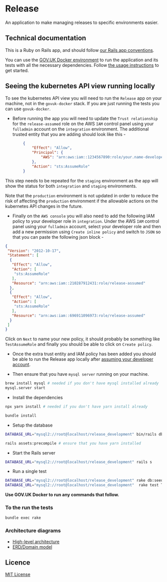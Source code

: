 # Release

An application to make managing releases to specific environments easier.

## Technical documentation

This is a Ruby on Rails app, and should follow [our Rails app conventions](https://docs.publishing.service.gov.uk/manual/conventions-for-rails-applications.html).

You can use the [GOV.UK Docker environment](https://github.com/alphagov/govuk-docker) to run the application and its tests with all the necessary dependencies. Follow [the usage instructions](https://github.com/alphagov/govuk-docker#usage) to get started.

## Seeing the kubernetes API view running locally

To see the kubernetes API view you will need to run the `Release` app on your machine, not in the `govuk-docker` stack.
If you are just running the tests you can use `govuk-docker`.

* Before running the app you will need to update the `Trust relationship` for the `release-assumed` role on the AWS `IAM` control panel using your `fulladmin` account on the `integration` environment. The additional trusted entity that you are adding should look like this -

```json
        {
            "Effect": "Allow",
            "Principal": {
                "AWS": "arn:aws:iam::1234567890:role/your.name-developer"
            },
            "Action": "sts:AssumeRole"
        }
```

This step needs to be repeated for the `staging` environment as the app will show the status for both `integration` and `staging` environments.

Note that the `production` environment is not updated in order to reduce the risk of affecting the `production` environment if the allowable actions on the kubernetes API changes in the future.

* Finally on the `AWS console` you will also need to add the following IAM policy to your developer role in `integration`. Under the AWS `IAM` control panel using your `fulladmin` account, select your developer role and then add a new permission using `Create inline policy` and switch to `JSON` so that you can paste the following json block -

```json
{
 "Version": "2012-10-17",
 "Statement": [
  {
   "Effect": "Allow",
   "Action": [
    "sts:AssumeRole"
   ],
   "Resource": "arn:aws:iam::210287912431:role/release-assumed"
  },
  {
   "Effect": "Allow",
   "Action": [
    "sts:AssumeRole"
   ],
   "Resource": "arn:aws:iam::696911096973:role/release-assumed"
  }
 ]
}
```

Click on `Next` to name your new policy, it should probably be something like `TestAssumeRole` and finally you should be able to click on `Create policy`.

* Once the extra trust entity and IAM policy has been added you should be able to run the Release app locally after [assuming your developer account](https://docs.publishing.service.gov.uk/kubernetes/get-started/access-eks-cluster/#obtain-aws-credentials-for-your-role-in-the-clusters-aws-account).

* Then ensure that you have `mysql server` running on your machine.

```sh
brew install mysql # needed if you don't have mysql installed already
mysql.server start
```

* Install the dependencies

```sh
npx yarn install # needed if you don't have yarn install already
```

```sh
bundle install
```

* Setup the database

```sh
DATABASE_URL="mysql2://root@localhost/release_development" bin/rails db:setup
```

```sh
rails assets:precompile # ensure that you have yarn installed
```

* Start the Rails server

```sh
DATABASE_URL="mysql2://root@localhost/release_development" rails s
```

* Run a single test

```sh
DATABASE_URL="mysql2://root@localhost/release_development" rake db:seed
DATABASE_URL="mysql2://root@localhost/release_development"  rake test TEST=test/integration/deploy_page_test.rb
```

**Use GOV.UK Docker to run any commands that follow.**

### To the run the tests

```sh
bundle exec rake
```

### Architecture diagrams

* [High-level architecture](https://drive.google.com/file/d/12iUDHvNKi_7_dmNC1cE0-cbViB05Cr2o/view)
* [ERD/Domain model](https://drive.google.com/file/d/1JfPhTwR3IBvBv0O9dCjZhlLgivhkC7aE/view)

## Licence

[MIT License](LICENCE)
